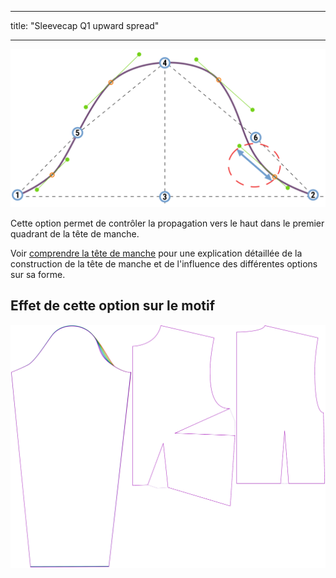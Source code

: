 - - -
title: "Sleevecap Q1 upward spread"
- - -

![La propagation vers le haut dans le premier quadrant de la tête de manche](./sleevecapq1spread2.svg)

Cette option permet de contrôler la propagation vers le haut dans le premier quadrant de la tête de manche.

<Tip>

Voir [comprendre la tête de manche](/docs/patterns/brian/options#understanding-the-sleevecap) pour une explication détaillée de la construction de la tête de manche et de l'influence des différentes options sur sa forme.

</Tip>

## Effet de cette option sur le motif

![Cette image montre l'effet de cette option en superposant plusieurs variantes qui ont une valeur différente pour cette option](breanna_sleevecapq1spread2_sample.svg "Effet de cette option sur le modèle")
